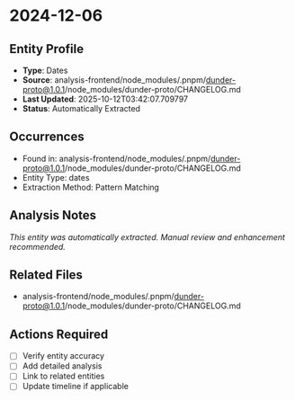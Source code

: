 # 2024-12-06

## Entity Profile
- **Type**: Dates
- **Source**: analysis-frontend/node_modules/.pnpm/dunder-proto@1.0.1/node_modules/dunder-proto/CHANGELOG.md
- **Last Updated**: 2025-10-12T03:42:07.709797
- **Status**: Automatically Extracted

## Occurrences
- Found in: analysis-frontend/node_modules/.pnpm/dunder-proto@1.0.1/node_modules/dunder-proto/CHANGELOG.md
- Entity Type: dates
- Extraction Method: Pattern Matching

## Analysis Notes
*This entity was automatically extracted. Manual review and enhancement recommended.*

## Related Files
- analysis-frontend/node_modules/.pnpm/dunder-proto@1.0.1/node_modules/dunder-proto/CHANGELOG.md

## Actions Required
- [ ] Verify entity accuracy
- [ ] Add detailed analysis
- [ ] Link to related entities
- [ ] Update timeline if applicable
